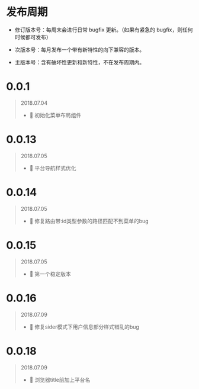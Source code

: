 # 发布周期

- 修订版本号：每周末会进行日常 bugfix 更新。（如果有紧急的 bugfix，则任何时候都可发布）

- 次版本号：每月发布一个带有新特性的向下兼容的版本。

- 主版本号：含有破坏性更新和新特性，不在发布周期内。

# 0.0.1
> 2018.07.04
> - 🌟 初始化菜单布局组件

# 0.0.13
> 2018.07.05
> - 💄 平台导航样式优化

# 0.0.14
> 2018.07.05
> - 🐞 修复路由带:id类型参数的路径匹配不到菜单的bug

# 0.0.15
> 2018.07.05
> - 🌟 第一个稳定版本

# 0.0.16
> 2018.07.09
> - 🐞 修复sider模式下用户信息部分样式错乱的bug

# 0.0.18
> 2018.07.09
> - 💄 浏览器title前加上平台名
